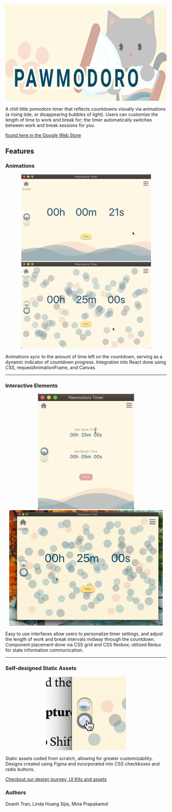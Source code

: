 <!-- ![Alt text](./readme_assets/cat_banner.png?raw=true "Pawmodoro Timer") -->
<p align="center">
<img src="./readme_assets/cat_banner.png" height='300'/>
</p>

A chill little pomodoro timer that reflects countdowns visually via animations (a rising tide, or disappearing bubbles of light). Users can customize the length of time to work and break for; the timer automatically switches between work and break sessions for you.

[found here in the Google Web Store](https://chrome.google.com/webstore/detail/pawmodoro-timer/pigkacakkilmgbkoelcdacjhgkehhccm)

## Features
<!-- --- -->

### Animations
<p align="center">
<img src="./readme_assets/wave_animation.gif" width='405'/> <img src="./readme_assets/ball_animation.gif" width='405'/>
</p>

Animations sync to the amount of time left on the countdown, serving as a dynamic indicator of countdown progress. Integration into React done using CSS, requestAnimationFrame, and Canvas.

---

### Interactive Elements
<p align="center">
<img src="./readme_assets/input_box.gif" width='300'/> <img src="./readme_assets/add_time.gif" width='480'/>
</p>

Easy to use interfaces allow users to personalize timer settings, and adjust the length of work and break intervals midway through the countdown. Component placement done via CSS grid and CSS flexbox; utilized Redux for state information communication.

---

### Self-designed Static Assets
<p align="center">
<img src="./readme_assets/animation_toggle.gif" width='250'/>
</p>

Static assets coded from scratch, allowing for greater customizability. Designs created using Figma and incorporated into CSS checkboxes and radio buttons. 

[Checkout our design journey, UI Kits and assets](https://www.figma.com/file/y7ELBtICzex2nBgItxX1Tm/Break_Timer?node-id=769%3A8)

### Authors

Doanh Tran, Linda Huang Sijia, Mina Prapakamol
